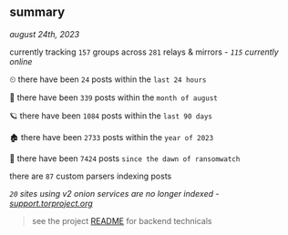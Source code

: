 
## summary
_august 24th, 2023_

currently tracking `157` groups across `281` relays & mirrors - _`115` currently online_

⏲ there have been `24` posts within the `last 24 hours`

🦈 there have been `339` posts within the `month of august`

🪐 there have been `1084` posts within the `last 90 days`

🏚 there have been `2733` posts within the `year of 2023`

🦕 there have been `7424` posts `since the dawn of ransomwatch`

there are `87` custom parsers indexing posts

_`20` sites using v2 onion services are no longer indexed - [support.torproject.org](https://support.torproject.org/onionservices/v2-deprecation/)_

> see the project [README](https://github.com/joshhighet/ransomwatch#ransomwatch--) for backend technicals
